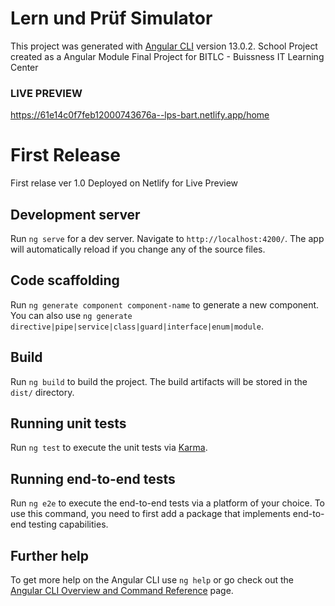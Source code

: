
# Lern und Prüf Simulator 
This project was generated with [Angular CLI](https://github.com/angular/angular-cli) version 13.0.2.
School Project created as a Angular Module Final Project for BITLC - Buissness IT Learning Center  
### LIVE PREVIEW 
https://61e14c0f7feb12000743676a--lps-bart.netlify.app/home
# First Release 
First relase ver 1.0 
Deployed on Netlify for Live Preview 

## Development server

Run `ng serve` for a dev server. Navigate to `http://localhost:4200/`. The app will automatically reload if you change any of the source files.

## Code scaffolding

Run `ng generate component component-name` to generate a new component. You can also use `ng generate directive|pipe|service|class|guard|interface|enum|module`.

## Build

Run `ng build` to build the project. The build artifacts will be stored in the `dist/` directory.

## Running unit tests

Run `ng test` to execute the unit tests via [Karma](https://karma-runner.github.io).

## Running end-to-end tests

Run `ng e2e` to execute the end-to-end tests via a platform of your choice. To use this command, you need to first add a package that implements end-to-end testing capabilities.

## Further help

To get more help on the Angular CLI use `ng help` or go check out the [Angular CLI Overview and Command Reference](https://angular.io/cli) page.
